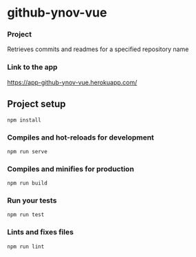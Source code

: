 # github-ynov-vue

### Project
Retrieves commits and readmes for a specified repository name

### Link to the app
https://app-github-ynov-vue.herokuapp.com/



## Project setup
```
npm install
```

### Compiles and hot-reloads for development
```
npm run serve
```

### Compiles and minifies for production
```
npm run build
```

### Run your tests
```
npm run test
```

### Lints and fixes files
```
npm run lint
```
